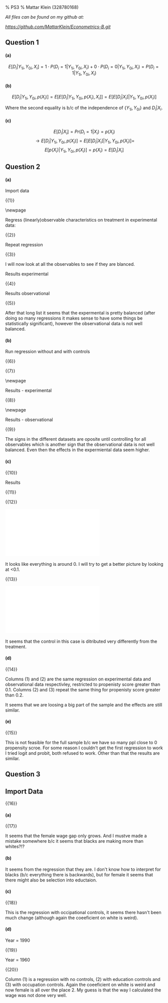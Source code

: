 % PS3
% Mattar Klein (328780168)

*All files can be found on my github at:*

*https://github.com/MattarKlein/Econometrics-B.git*

## Question 1

#### (a)
$$
E[D_i|Y_{1i},Y_{0i},X_i] = 1 \cdot P(D_i = 1|Y_{1i},Y_{0i},X_i)  + 0 \cdot P(D_i = 0|Y_{1i},Y_{0i},X_i)  = P(D_i = 1|Y_{1i},Y_{0i},X_i) 
$$

#### (b)
$$
E[D_i|Y_{1i},Y_{0i},p(X_i)] = E[E[D_i|Y_{1i},Y_{0i},p(X_i),X_i]] =  E[E[D_i|X_i]|Y_{1i},Y_{0i},p(X_i)]
$$

Where the second equality is b/c of the independence of $\{Y_{1i},Y_{0i}\}$ and $D_i|X_i$.

#### (c)
$$
E[D_i | X_i] = Pr(D_i = 1|X_i) = p(X_i)
$$
$$
\rightarrow E[D_i | Y_{1i}, Y_{0i},p(X_i)] = E[E[D_i|X_i]|Y_{1i},Y_{0i},p(X_i)] =
$$
$$
E[p(X_i)|Y_{1i},Y_{0i},p(X_i)] = p(X_i) = E[D_i | X_i]
$$

## Question 2

#### (a)

Import data

{{1}}


\newpage

Regress (linearly)observable characteristics on treatment in experimental data:

{{2}}


Repeat regression


{{3}}


I will now look at all the observables to see if they are blanced.

Results experimental



{{4}}

Results observational

{{5}}


After that long list it seems that the expermental is pretty balanced (after doing so many regressions it makes sense to have some things be statistically significant), however the observational data is not well balanced.

#### (b)
Run regression without and with controls

{{6}}



{{7}}


\newpage

Results - experimental

{{8}}


\newpage

Results - observational

{{9}}


The signs in the different datasets are oposite until controlling for all observables which is another sign that the observational data is not well balanced. Even then the effects in the expermiental data seem higher.

#### (c)

{{10}}


Results

{{11}}



{{12}}



![Density](dens.pdf)

It looks like everything is around 0. I will try to get a better picture by looking at <0.1.


{{13}}


![Density](dens2.pdf)

It seems that the control in this case is ditributed very differently from the treatment.

#### (d)


{{14}}


Columns (1) and (2) are the same regression on experimental data and observational data respectivley, restricted to propenisty score greater than 0.1. Columns (2) and (3) repeat the same thing for propenisty score greater than 0.2.

It seems that we are loosing a big part of the sample and the effects are still similar.

#### (e)


{{15}}


This is not feasible for the full sample b/c we have so many ppl close to 0 propensity scroe. For some reason I couldn't get the first regression to work I tried logit and probit, both refused to work. Other than that the results are similar.


## Question 3

## Import Data

{{16}}


#### (a)

{{17}}


It seems that the female wage gap only grows. And I mustve made a mistake somewhere b/c it seems that blacks are making more than whites?!?

#### (b)

It seems from the regression that they are. I don't know how to interpret for blacks (b/c everything there is backwards), but for female it seems that there might also be selection into eductaion.

#### (c)


{{18}}


This is the regression with occipational controls, it seems there hasn't been much change (although again the coeeficient on white is weird).

#### (d)

Year = 1990


{{19}}


Year = 1960

{{20}}


Column (1) is a regression with no controls, (2) with education controls and (3) with occupation controls. Again the coeeficient on white is weird and now female is all over the place 2. My guess is that the way I calculated the wage was not done very well.
